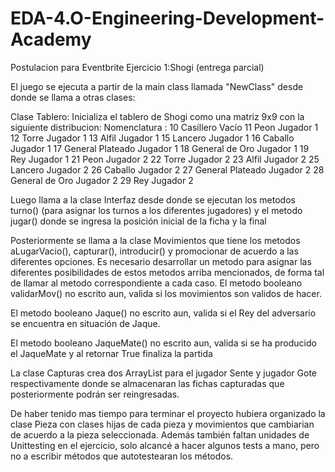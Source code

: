 # EDA-4.O-Engineering-Development-Academy
Postulacion para Eventbrite
Ejercicio 1:Shogi (entrega parcial)

El juego se ejecuta a partir de la main class llamada "NewClass" desde donde se llama a otras clases:

Clase Tablero: Inicializa el tablero de Shogi como una matriz 9x9 con la siguiente distribucion:
Nomenclatura :
10 Casillero Vacío
11 Peon Jugador 1
12 Torre Jugador 1
13 Alfil Jugador 1
15 Lancero Jugador 1
16 Caballo Jugador 1
17 General Plateado Jugador 1
18 General de Oro Jugador 1
19 Rey Jugador 1
21 Peon Jugador 2
22 Torre Jugador 2
23 Alfil Jugador 2
25 Lancero Jugador 2
26 Caballo Jugador 2
27 General Plateado Jugador 2
28 General de Oro Jugador 2
29 Rey Jugador 2

Luego llama a la clase Interfaz desde donde se ejecutan los metodos turno() (para asignar los turnos a los diferentes jugadores) y el metodo jugar() donde se ingresa la posición inicial de la ficha y la final

Posteriormente se llama a la clase Movimientos que tiene los metodos aLugarVacio(), capturar(),   introducir() y promocionar de acuerdo a las diferentes opciones. 
Es necesario desarrollar un metodo para asignar las diferentes posibilidades de estos metodos arriba mencionados, de forma tal de llamar al metodo correspondiente a cada caso.
El metodo booleano validarMov() no escrito aun, valida si los movimientos son validos de hacer. 

El metodo booleano Jaque() no escrito aun, valida si el Rey del adversario se encuentra en situación de Jaque.

El metodo booleano JaqueMate() no escrito aun, valida si se ha producido el JaqueMate y al retornar True finaliza la partida

La clase Capturas crea dos ArrayList <Integer> para el jugador Sente y jugador Gote respectivamente donde se almacenaran las fichas capturadas que posteriormente podrán ser reingresadas.
  
De haber tenido mas tiempo para terminar el proyecto  hubiera organizado la clase Pieza con clases hijas de cada pieza y movimientos que cambiarian de acuerdo a la pieza seleccionada. 
Además también faltan unidades de Unittesting en el ejercicio, solo alcancé a hacer algunos tests a mano, pero no a escribir métodos que autotestearan los métodos.




